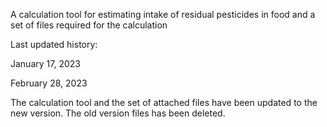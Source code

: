 A calculation tool for estimating intake of residual pesticides in food and a set of files required for the calculation






Last updated history:



January 17, 2023



February 28, 2023

The calculation tool and the set of attached files have been updated to the new version.
The old version files has been deleted.
